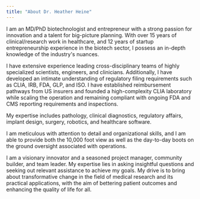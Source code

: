 ```yaml
---
title: "About Dr. Heather Heine"
---
```


I am an MD/PhD biotechnologist and entrepreneur with a strong passion for innovation and a talent for big-picture planning. With over 15 years of clinical/research work in healthcare, and 12 years of startup entrepreneurship experience in the biotech sector, I possess an in-depth knowledge of the industry's nuances.

I have extensive experience leading cross-disciplinary teams of highly specialized scientists, engineers, and clinicians. Additionally, I have developed an intimate understanding of regulatory filing requirements such as CLIA, IRB, FDA, GLP, and ISO. I have established reimbursement pathways from US insurers and founded a high-complexity CLIA laboratory while scaling the operation and remaining compliant with ongoing FDA and CMS reporting requirements and inspections.

My expertise includes pathology, clinical diagnostics, regulatory affairs, implant design, surgery, robotics, and healthcare software.

I am meticulous with attention to detail and organizational skills, and I am able to provide both the 10,000 foot view as well as the day-to-day boots on the ground oversight associated with operations.

I am a visionary innovator and a seasoned project manager, community builder, and team leader. My expertise lies in asking insightful questions and seeking out relevant assistance to achieve my goals. My drive is to bring about transformative change in the field of medical research and its practical applications, with the aim of bettering patient outcomes and enhancing the quality of life for all.